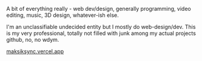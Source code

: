 A bit of everything really - web dev/design, generally programming, video editing, music, 3D design, whatever-ish else.

I'm an unclassifiable undecided entity but I mostly do web-design/dev. This is my very professional, totally not filled with junk among my actual projects github, no, no wdym.

[maksiksync.vercel.app](https://maksiksync.vercel.app/)
